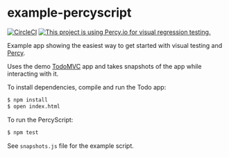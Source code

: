 # example-percyscript

[![CircleCI](https://circleci.com/gh/percy/example-percyscript.svg?style=svg)](https://circleci.com/gh/percy/example-percyscript)
[![This project is using Percy.io for visual regression testing.](https://percy.io/static/images/percy-badge.svg)](https://percy.io/percy/example-percyscript)

Example app showing the easiest way to get started with visual testing and [Percy](https://percy.io/).

Uses the demo [TodoMVC](https://github.com/tastejs/todomvc) app and takes snapshots of the app while interacting with it.

To install dependencies, compile and run the Todo app:

```bash
$ npm install
$ open index.html
```

To run the PercyScript:
```bash
$ npm test
```

See `snapshots.js` file for the example script.
